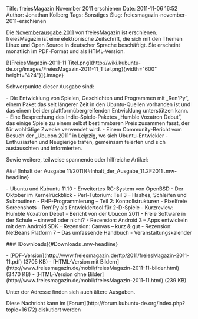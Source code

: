 Title: freiesMagazin November 2011 erschienen
Date: 2011-11-06 16:52
Author: Jonathan Kolberg
Tags: Sonstiges
Slug: freiesmagazin-november-2011-erschienen

Die [Novemberausgabe
2011](http://www.freiesmagazin.de/20111106-novemberausgabe-erschienen)
von freiesMagazin ist erschienen. freiesMagazin ist eine elektronische
Zeitschrift, die sich mit den Themen Linux und Open Source in deutscher
Sprache beschäftigt. Sie erscheint monatlich im PDF-Format und als
HTML-Version.

</p>
[![FreiesMagazin-2011-11
Titel.png](http://wiki.kubuntu-de.org/images/FreiesMagazin-2011-11_Titel.png){width="600"
height="424"}]{.image}

</p>
<!--break--><!--break-->

Schwerpunkte dieser Ausgabe sind:

</p>
-   Die Entwicklung von Spielen, Geschichten und Programmen mit
    „Ren'Py”, einem Paket das seit längerer Zeit in den Ubuntu-Quellen
    vorhanden ist und das einem bei der plattformübergreifenden
    Entwicklung unterstützen kann.
-   Eine Besprechung des Indie-Spiele-Paketes „Humble Voxatron Debut”,
    das einige Spiele zu einem selbst bestimmbaren Preis zusammen fasst,
    der für wohltätige Zwecke verwendet wird.
-   Einem Community-Bericht vom Besuch der „Ubucon 2011” in Leipzig, wo
    sich Ubuntu-Entwickler -Enthusiasten und Neugierige trafen,
    gemeinsam feierten und sich austauschten und informierten.

</p>
Sowie weitere, teilweise spannende oder hilfreiche Artikel:

</p>
### [Inhalt der Ausgabe 11/2011]{#Inhalt_der_Ausgabe_11.2F2011 .mw-headline}

</p>
-   Ubuntu und Kubuntu 11.10
-   Erweitertes RC-System von OpenBSD
-   Der Oktober im Kernelrückblick
-   Perl-Tutorium: Teil 3 – Hashes, Schleifen und Subroutinen
-   PHP-Programmierung – Teil 2: Kontrollstrukturen
-   Pixelfreie Screenshots
-   Ren'Py als Entwicklertool für 2-D-Spiele
-   Kurzreview: Humble Voxatron Debut
-   Bericht von der Ubucon 2011
-   Freie Software in der Schule – sinnvoll oder nicht?
-   Rezension: Android 3 – Apps entwickeln mit dem Android SDK
-   Rezension: Canvas – kurz & gut
-   Rezension: NetBeans Platform 7 – Das umfassende Handbuch
-   Veranstaltungskalender

</p>
### [Downloads]{#Downloads .mw-headline}

</p>
-   [PDF-Version](http://www.freiesmagazin.de/ftp/2011/freiesMagazin-2011-11.pdf)
    (3705 KB)
-   [HTML-Version mit
    Bildern](http://www.freiesmagazin.de/mobil/freiesMagazin-2011-11-bilder.html)
    (3470 KB)
-   [HTML-Version ohne
    Bilder](http://www.freiesmagazin.de/mobil/freiesMagazin-2011-11.html)
    (239 KB)

</p>
Unter der Adresse <http://freiesmagazin.de/mobil/> finden sich auch
ältere Ausgaben.

</p>
Diese Nachricht kann im
[Forum](http://forum.kubuntu-de.org/index.php?topic=16172) diskutiert
werden

</p>

